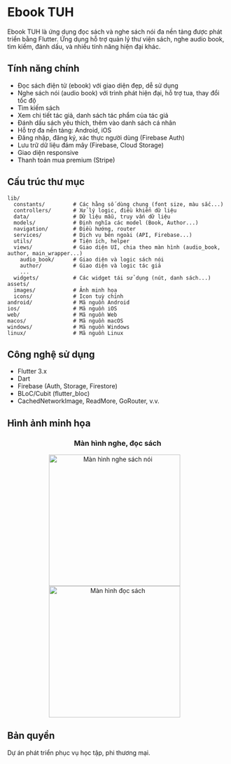 # Ebook TUH

Ebook TUH là ứng dụng đọc sách và nghe sách nói đa nền tảng được phát triển bằng Flutter. Ứng dụng hỗ trợ quản lý thư viện sách, nghe audio book, tìm kiếm, đánh dấu, và nhiều tính năng hiện đại khác.

## Tính năng chính
- Đọc sách điện tử (ebook) với giao diện đẹp, dễ sử dụng
- Nghe sách nói (audio book) với trình phát hiện đại, hỗ trợ tua, thay đổi tốc độ
- Tìm kiếm sách
- Xem chi tiết tác giả, danh sách tác phẩm của tác giả
- Đánh dấu sách yêu thích, thêm vào danh sách cá nhân
- Hỗ trợ đa nền tảng: Android, iOS
- Đăng nhập, đăng ký, xác thực người dùng (Firebase Auth)
- Lưu trữ dữ liệu đám mây (Firebase, Cloud Storage)
- Giao diện responsive
- Thanh toán mua premium (Stripe)

## Cấu trúc thư mục
```
lib/
  constants/         # Các hằng số dùng chung (font size, màu sắc...)
  controllers/       # Xử lý logic, điều khiển dữ liệu
  data/              # Dữ liệu mẫu, truy vấn dữ liệu
  models/            # Định nghĩa các model (Book, Author...)
  navigation/        # Điều hướng, router
  services/          # Dịch vụ bên ngoài (API, Firebase...)
  utils/             # Tiện ích, helper
  views/             # Giao diện UI, chia theo màn hình (audio_book, author, main_wrapper...)
    audio_book/      # Giao diện và logic sách nói
    author/          # Giao diện và logic tác giả
    ...
  widgets/           # Các widget tái sử dụng (nút, danh sách...)
assets/
  images/            # Ảnh minh họa
  icons/             # Icon tuỳ chỉnh
android/             # Mã nguồn Android
ios/                 # Mã nguồn iOS
web/                 # Mã nguồn Web
macos/               # Mã nguồn macOS
windows/             # Mã nguồn Windows
linux/               # Mã nguồn Linux
```

## Công nghệ sử dụng
- Flutter 3.x
- Dart
- Firebase (Auth, Storage, Firestore)
- BLoC/Cubit (flutter_bloc)
- CachedNetworkImage, ReadMore, GoRouter, v.v.

## Hình ảnh minh họa
<div align="center">
  <h3>Màn hình nghe, đọc sách</h3>
  <img src="https://ibb.co/JwnbpHnQ" alt="Màn hình nghe sách nói" width="300" style="margin-right: 15px;">
  <img src="https://ibb.co/Kj2ChHxh" alt="Màn hình đọc sách" width="300" style="margin-right: 15px;">
</div>

## Bản quyền
Dự án phát triển phục vụ học tập, phi thương mại.
